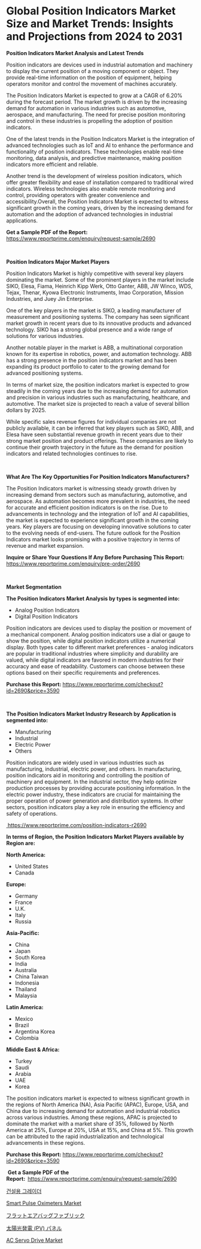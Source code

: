<p><h1>Global Position Indicators Market Size and Market Trends: Insights and Projections from 2024 to 2031</h1></p><p><strong>Position Indicators Market Analysis and Latest Trends</strong></p>
<p><p>Position indicators are devices used in industrial automation and machinery to display the current position of a moving component or object. They provide real-time information on the position of equipment, helping operators monitor and control the movement of machines accurately.</p><p>The Position Indicators Market is expected to grow at a CAGR of 6.20% during the forecast period. The market growth is driven by the increasing demand for automation in various industries such as automotive, aerospace, and manufacturing. The need for precise position monitoring and control in these industries is propelling the adoption of position indicators.</p><p>One of the latest trends in the Position Indicators Market is the integration of advanced technologies such as IoT and AI to enhance the performance and functionality of position indicators. These technologies enable real-time monitoring, data analysis, and predictive maintenance, making position indicators more efficient and reliable.</p><p>Another trend is the development of wireless position indicators, which offer greater flexibility and ease of installation compared to traditional wired indicators. Wireless technologies also enable remote monitoring and control, providing operators with greater convenience and accessibility.Overall, the Position Indicators Market is expected to witness significant growth in the coming years, driven by the increasing demand for automation and the adoption of advanced technologies in industrial applications.</p></p>
<p><strong>Get a Sample PDF of the Report:&nbsp;</strong> <a href="https://www.reportprime.com/enquiry/request-sample/2690">https://www.reportprime.com/enquiry/request-sample/2690</a></p>
<p>&nbsp;</p>
<p><strong>Position Indicators Major Market Players</strong></p>
<p><p>Position Indicators Market is highly competitive with several key players dominating the market. Some of the prominent players in the market include SIKO, Elesa, Fiama, Heinrich Kipp Werk, Otto Ganter, ABB, JW Winco, WDS, Tejax, Thenar, Kyowa Electronic Instruments, Imao Corporation, Mission Industries, and Juey Jin Enterprise.</p><p>One of the key players in the market is SIKO, a leading manufacturer of measurement and positioning systems. The company has seen significant market growth in recent years due to its innovative products and advanced technology. SIKO has a strong global presence and a wide range of solutions for various industries.</p><p>Another notable player in the market is ABB, a multinational corporation known for its expertise in robotics, power, and automation technology. ABB has a strong presence in the position indicators market and has been expanding its product portfolio to cater to the growing demand for advanced positioning systems.</p><p>In terms of market size, the position indicators market is expected to grow steadily in the coming years due to the increasing demand for automation and precision in various industries such as manufacturing, healthcare, and automotive. The market size is projected to reach a value of several billion dollars by 2025.</p><p>While specific sales revenue figures for individual companies are not publicly available, it can be inferred that key players such as SIKO, ABB, and Elesa have seen substantial revenue growth in recent years due to their strong market position and product offerings. These companies are likely to continue their growth trajectory in the future as the demand for position indicators and related technologies continues to rise.</p></p>
<p>&nbsp;</p>
<p><strong>What Are The Key Opportunities For Position Indicators Manufacturers?</strong></p>
<p><p>The Position Indicators market is witnessing steady growth driven by increasing demand from sectors such as manufacturing, automotive, and aerospace. As automation becomes more prevalent in industries, the need for accurate and efficient position indicators is on the rise. Due to advancements in technology and the integration of IoT and AI capabilities, the market is expected to experience significant growth in the coming years. Key players are focusing on developing innovative solutions to cater to the evolving needs of end-users. The future outlook for the Position Indicators market looks promising with a positive trajectory in terms of revenue and market expansion.</p></p>
<p><strong>Inquire or Share Your Questions If Any Before Purchasing This Report:</strong> <a href="https://www.reportprime.com/enquiry/pre-order/2690">https://www.reportprime.com/enquiry/pre-order/2690</a></p>
<p>&nbsp;</p>
<p><strong>Market Segmentation</strong></p>
<p><strong>The Position Indicators Market Analysis by types is segmented into:</strong></p>
<p><ul><li>Analog Position Indicators</li><li>Digital Position Indicators</li></ul></p>
<p><p>Position indicators are devices used to display the position or movement of a mechanical component. Analog position indicators use a dial or gauge to show the position, while digital position indicators utilize a numerical display. Both types cater to different market preferences - analog indicators are popular in traditional industries where simplicity and durability are valued, while digital indicators are favored in modern industries for their accuracy and ease of readability. Customers can choose between these options based on their specific requirements and preferences.</p></p>
<p><strong>Purchase this Report:&nbsp;</strong><a href="https://www.reportprime.com/checkout?id=2690&price=3590">https://www.reportprime.com/checkout?id=2690&price=3590</a></p>
<p>&nbsp;</p>
<p><strong>The Position Indicators Market Industry Research by Application is segmented into:</strong></p>
<p><ul><li>Manufacturing</li><li>Industrial</li><li>Electric Power</li><li>Others</li></ul></p>
<p><p>Position indicators are widely used in various industries such as manufacturing, industrial, electric power, and others. In manufacturing, position indicators aid in monitoring and controlling the position of machinery and equipment. In the industrial sector, they help optimize production processes by providing accurate positioning information. In the electric power industry, these indicators are crucial for maintaining the proper operation of power generation and distribution systems. In other sectors, position indicators play a key role in ensuring the efficiency and safety of operations.</p></p>
<p><a href="https://www.reportprime.com/position-indicators-r2690">&nbsp;https://www.reportprime.com/position-indicators-r2690</a></p>
<p><strong>In terms of Region, the Position Indicators Market Players available by Region are:</strong></p>
<p>
    <p> <strong> North America: </strong>
        <ul>
            <li>United States</li>
            <li>Canada</li>
        </ul>
        </p> 
    <p> <strong> Europe: </strong>
        <ul>
            <li>Germany</li>
            <li>France</li>
            <li>U.K.</li>
            <li>Italy</li>
            <li>Russia</li>
        </ul>
        </p> 
    <p> <strong> Asia-Pacific: </strong>
        <ul>
            <li>China</li>
            <li>Japan</li>
            <li>South Korea</li>
            <li>India</li>
            <li>Australia</li>
            <li>China Taiwan</li>
            <li>Indonesia</li>
            <li>Thailand</li>
            <li>Malaysia</li>
        </ul>
        </p> 
    <p> <strong> Latin America: </strong>
        <ul>
            <li>Mexico</li>
            <li>Brazil</li>
            <li>Argentina Korea</li>
            <li>Colombia</li>
        </ul>
        </p> 
    <p> <strong> Middle East & Africa: </strong>
        <ul>
            <li>Turkey</li>
            <li>Saudi</li>
            <li>Arabia</li>
            <li>UAE</li>
            <li>Korea</li>
        </ul>
    </p>
    </p>
<p><p>The position indicators market is expected to witness significant growth in the regions of North America (NA), Asia Pacific (APAC), Europe, USA, and China due to increasing demand for automation and industrial robotics across various industries. Among these regions, APAC is projected to dominate the market with a market share of 35%, followed by North America at 25%, Europe at 20%, USA at 15%, and China at 5%. This growth can be attributed to the rapid industrialization and technological advancements in these regions.</p></p>
<p><strong>Purchase this Report: </strong><a href="https://www.reportprime.com/checkout?id=2690&price=3590">https://www.reportprime.com/checkout?id=2690&price=3590</a></p>
<p>&nbsp;<strong>Get a Sample PDF of the Report:&nbsp;&nbsp;</strong><a href="https://www.reportprime.com/enquiry/request-sample/2690">https://www.reportprime.com/enquiry/request-sample/2690</a></p>
<p><strong></strong></p>
<p><p><a href="https://github.com/marufmohassin05/Market-Research-Report-List-2/blob/main/4124755103096.md">건설용 그레이더</a></p><p><a href="https://medium.com/@sjdhshjc2456654/smart-pulse-oximeters-market-global-market-trends-and-market-forecast-2024-2031-0295796284d5">Smart Pulse Oximeters Market</a></p><p><a href="https://github.com/reliezer65/Market-Research-Report-List-3/blob/main/961258882948.md">フラットエアバッグファブリック</a></p><p><a href="https://github.com/RodHoppe07/Market-Research-Report-List-3/blob/main/854138482946.md">太陽光発電 (PV) パネル</a></p><p><a href="https://github.com/ctanaka235/Market-Research-Report-List-2/blob/main/ac-servo-drive-market.md">AC Servo Drive Market</a></p></p>